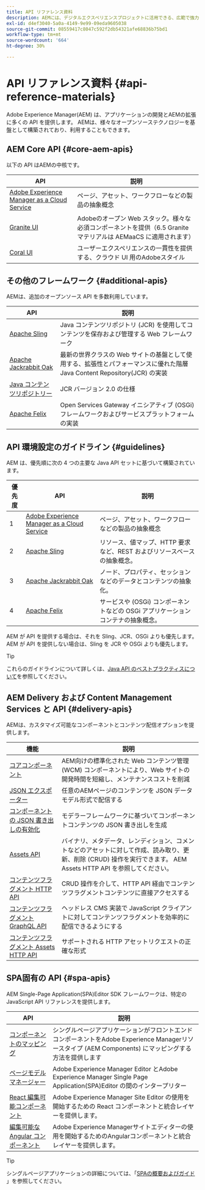```yaml
---
title: API リファレンス資料
description: AEMには、デジタルエクスペリエンスプロジェクトに活用できる、広範で強力な API があります。
exl-id: d4ef3040-5a0a-4149-9e99-09eda9605038
source-git-commit: 08559417c8047c592f2db54321afe68836b75bd1
workflow-type: tm+mt
source-wordcount: '664'
ht-degree: 30%

---
```


# API リファレンス資料 {#api-reference-materials}

Adobe Experience Manager(AEM) は、アプリケーションの開発とAEMの拡張に多くの API を提供します。 AEMは、様々なオープンソーステクノロジーを基盤として構築されており、利用することもできます。

## AEM Core API {#core-aem-apis}

以下の API はAEMの中核です。

| API | 説明 |
|---|---|
| [Adobe Experience Manager as a Cloud Service](https://docs.adobe.com/content/help/ja-JP/experience-manager-cloud-service-javadoc/index.html) | ページ、アセット、ワークフローなどの製品の抽象概念 |
| [Granite UI](https://helpx.adobe.com/jp/experience-manager/6-5/sites/developing/using/reference-materials/granite-ui/api/jcr_root/libs/granite/ui/index.html#) | Adobeのオープン Web スタック。様々な必須コンポーネントを提供（6.5 Granite マテリアルは AEMaaCS に適用されます） |
| [Coral UI](https://opensource.adobe.com/coral-spectrum/documentation/) | ユーザーエクスペリエンスの一貫性を提供する、クラウド UI 用のAdobeスタイル |

<!---
|Editor core JavaScript API reference|Provides all the base objects and concepts to support authoring of content resources|
--->

## その他のフレームワーク {#additional-apis}

AEMは、追加のオープンソース API を多数利用しています。

| API | 説明 |
|---|---|
| [Apache Sling](https://sling.apache.org/apidocs/sling11/) | Java コンテンツリポジトリ (JCR) を使用してコンテンツを保存および管理する Web フレームワーク |
| [Apache Jackrabbit Oak](http://jackrabbit.apache.org/oak/docs/oak_api/overview.html) | 最新の世界クラスの Web サイトの基盤として使用する、拡張性とパフォーマンスに優れた階層 Java Content Repository(JCR) の実装 |
| [Java コンテンツリポジトリー](https://www.adobe.io/experience-manager/reference-materials/spec/javax.jcr/javadocs/jcr-2.0/index.html) | JCR バージョン 2.0 の仕様 |
| [Apache Felix](https://felix.apache.org) | Open Services Gateway イニシアティブ (OSGi) フレームワークおよびサービスプラットフォームの実装 |

## API 環境設定のガイドライン {#guidelines}

AEM は、優先順に次の 4 つの主要な Java API セットに基づいて構築されています。

| 優先度 | API | 説明 |
|---|---|---|
| 1 | [Adobe Experience Manager as a Cloud Service](https://docs.adobe.com/content/help/en/experience-manager-cloud-service-javadoc/index.html) | ページ、アセット、ワークフローなどの製品の抽象概念 |
| 2 | [Apache Sling](https://sling.apache.org/apidocs/sling11/) | リソース、値マップ、HTTP 要求など、REST およびリソースベースの抽象概念。 |
| 3 | [Apache Jackrabbit Oak](http://jackrabbit.apache.org/oak/docs/oak_api/overview.html) | ノード、プロパティ、セッションなどのデータとコンテンツの抽象化。 |
| 4 | [Apache Felix](https://felix.apache.org／) | サービスや (OSGi) コンポーネントなどの OSGi アプリケーションコンテナの抽象概念。 |

AEM が API を提供する場合は、それを Sling、JCR、OSGi よりも優先します。AEM が API を提供しない場合は、Sling を JCR や OSGi よりも優先します。

>[!TIP]
>
>これらのガイドラインについて詳しくは、[Java API のベストプラクティスについて](https://experienceleague.adobe.com/docs/experience-manager-learn/foundation/development/understand-java-api-best-practices.html?lang=ja)を参照してください。

## AEM Delivery および Content Management Services と API {#delivery-apis}

AEMは、カスタマイズ可能なコンポーネントとコンテンツ配信オプションを提供します。

| 機能 | 説明 |
|---|---|
| [コアコンポーネント](https://experienceleague.adobe.com/docs/experience-manager-core-components/using/introduction.html?lang=ja) | AEM向けの標準化された Web コンテンツ管理 (WCM) コンポーネントにより、Web サイトの開発時間を短縮し、メンテナンスコストを削減 |
| [JSON エクスポーター](/help/implementing/developing/components/json-exporter.md) | 任意のAEMページのコンテンツを JSON データモデル形式で配信する |
| [コンポーネントの JSON 書き出しの有効化](/help/implementing/developing/components/enabling-json-exporter.md) | モデラーフレームワークに基づいてコンポーネントコンテンツの JSON 書き出しを生成 |
| [Assets API](/help/assets/mac-api-assets.md) | バイナリ、メタデータ、レンディション、コメントなどのアセットに対して作成、読み取り、更新、削除 (CRUD) 操作を実行できます。 AEM Assets HTTP API を参照してください。 |
| [コンテンツフラグメント HTTP API](/help/assets/content-fragments/assets-api-content-fragments.md) | CRUD 操作を介して、HTTP API 経由でコンテンツフラグメントコンテンツに直接アクセスする |
| [コンテンツフラグメント GraphQL API](/help/assets/content-fragments/graphql-api-content-fragments.md) | ヘッドレス CMS 実装で JavaScript クライアントに対してコンテンツフラグメントを効率的に配信できるようにする |
| [コンテンツフラグメント Assets HTTP API](https://experienceleague.adobe.com/docs/experience-manager-cloud-service/assets/admin/mac-api-assets.html?lang=ja) | サポートされる HTTP アセットリクエストの正確な形式 |

## SPA固有の API {#spa-apis}

AEM Single-Page Application(SPA)Editor SDK フレームワークは、特定の JavaScript API リファレンスを提供します。

| API | 説明 |
|---|---|
| [コンポーネントのマッピング](https://www.npmjs.com/package/@adobe/aem-spa-component-mapping) | シングルページアプリケーションがフロントエンドコンポーネントをAdobe Experience Managerリソースタイプ (AEM Components) にマッピングする方法を提供します |
| [ページモデルマネージャー](https://www.npmjs.com/package/@adobe/aem-spa-page-model-manager) | Adobe Experience Manager Editor とAdobe Experience Manager Single Page Application(SPA)Editor の間のインタープリター |
| [React 編集可能コンポーネント](https://www.npmjs.com/package/@adobe/aem-react-editable-components) | Adobe Experience Manager Site Editor の使用を開始するための React コンポーネントと統合レイヤーを提供します。 |
| [編集可能な Angular コンポーネント](https://www.npmjs.com/package/@adobe/aem-angular-editable-components) | Adobe Experience Managerサイトエディターの使用を開始するためのAngularコンポーネントと統合レイヤーを提供します。 |

>[!TIP]
>
>シングルページアプリケーションの詳細については、「[SPAの概要およびガイド ](/help/implementing/developing/hybrid/introduction.md)」を参照してください。
